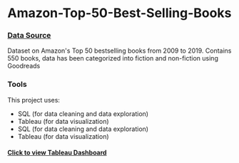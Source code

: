 # Amazon-Top-50-Best-Selling-Books

### [Data Source](https://www.kaggle.com/sootersaalu/amazon-top-50-bestselling-books-2009-2019/code)

Dataset on Amazon's Top 50 bestselling books from 2009 to 2019. Contains 550 books, data has been categorized into fiction and non-fiction using Goodreads

### Tools
This project uses: 
- SQL (for data cleaning and data exploration)  
- Tableau (for data visualization)
- SQL (for data cleaning and data exploration)  
- Tableau (for data visualization)

#### [Click to view Tableau Dashboard](https://public.tableau.com/views/AmazonTop50BestsellingBooks_16319436251350/Dashboard1?:language=en-US&publish=yes&:display_count=n&:origin=viz_share_link)
